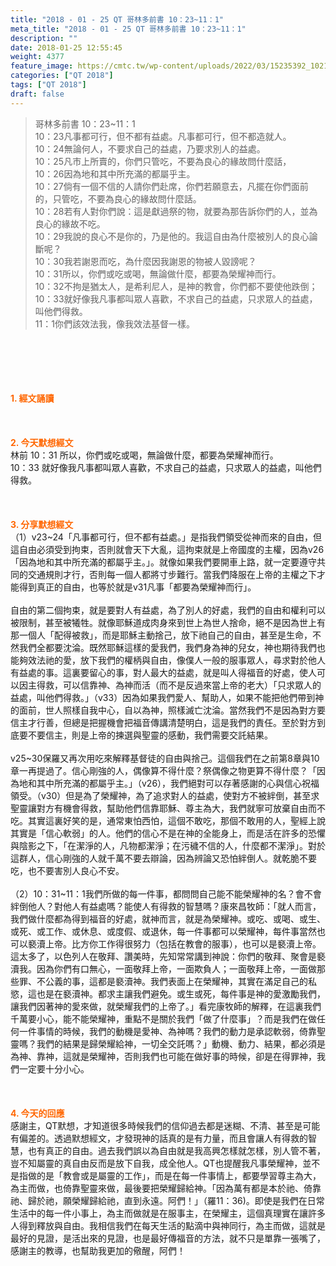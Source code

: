 ```yaml
---
title: "2018 - 01 - 25 QT 哥林多前書 10：23~11：1"
meta_title: "2018 - 01 - 25 QT 哥林多前書 10：23~11：1"
description: ""
date: 2018-01-25 12:55:45
weight: 4377
feature_image: https://cmtc.tw/wp-content/uploads/2022/03/15235392_10211799862337740_180693556567566654_o-1.webp
categories: ["QT 2018"]
tags: ["QT 2018"]
draft: false
---
```


<blockquote>哥林多前書 10：23~11：1<br />
10：23凡事都可行，但不都有益處。凡事都可行，但不都造就人。<br />
10：24無論何人，不要求自己的益處，乃要求別人的益處。<br />
10：25凡市上所賣的，你們只管吃，不要為良心的緣故問什麼話，<br />
10：26因為地和其中所充滿的都屬乎主。<br />
10：27倘有一個不信的人請你們赴席，你們若願意去，凡擺在你們面前的，只管吃，不要為良心的緣故問什麼話。<br />
10：28若有人對你們說：這是獻過祭的物，就要為那告訴你們的人，並為良心的緣故不吃。<br />
10：29我說的良心不是你的，乃是他的。我這自由為什麼被別人的良心論斷呢？<br />
10：30我若謝恩而吃，為什麼因我謝恩的物被人毀謗呢？<br />
10：31所以，你們或吃或喝，無論做什麼，都要為榮耀神而行。<br />
10：32不拘是猶太人，是希利尼人，是神的教會，你們都不要使他跌倒；<br />
10：33就好像我凡事都叫眾人喜歡，不求自己的益處，只求眾人的益處，叫他們得救。<br />
11：1你們該效法我，像我效法基督一樣。</blockquote><br />
&nbsp;<br />
<br />
&nbsp;<br />
<br />
<span style="color: #ff6600;"><strong>1. </strong><strong>經文誦讀</strong></span><br />
<br />
<span style="color: #ff6600;"><strong> </strong></span><br />
<br />
<span style="color: #ff6600;"><strong>2. 今天默想</strong><strong>經文<br />
</strong></span>林前 10：31 所以，你們或吃或喝，無論做什麼，都要為榮耀神而行。<br />
10：33 就好像我凡事都叫眾人喜歡，不求自己的益處，只求眾人的益處，叫他們得救。<br />
<br />
&nbsp;<br />
<br />
<span style="color: #ff6600;"><strong>3. 分享默想經文<br />
</strong></span>（1）v23~24「凡事都可行，但不都有益處。」是指我們領受從神而來的自由，但這自由必須受到拘束，否則就會天下大亂，這拘束就是上帝國度的主權，因為v26「因為地和其中所充滿的都屬乎主。」。就像如果我們要開車上路，就一定要遵守共同的交通規則才行，否則每一個人都將寸步難行。當我們降服在上帝的主權之下才能得到真正的自由，也等於就是v31凡事「都要為榮耀神而行」。<br />
<br />
自由的第二個拘束，就是要對人有益處，為了別人的好處，我們的自由和權利可以被限制，甚至被犧牲。就像耶穌道成肉身來到世上為世人捨命，絕不是因為世上有那一個人「配得被救」，而是耶穌主動捨己，放下祂自己的自由，甚至是生命，不然我們全都要沈淪。既然耶穌這樣的愛我們，我們身為神的兒女，神也期待我們也能夠效法祂的愛，放下我們的權柄與自由，像僕人一般的服事眾人，尋求對於他人有益處的事。這裏要留心的事，對人最大的益處，就是叫人得福音的好處，使人可以因主得救，可以信靠神、為神而活（而不是反過來當上帝的老大）「只求眾人的益處，叫他們得救。」（v33）因為如果我們愛人、幫助人，如果不能把他們帶到神的面前，世人照樣自我中心，自以為神，照樣滅亡沈淪。當然我們不是因為對方要信主才行善，但總是把握機會把福音傳講清楚明白，這是我們的責任。至於對方到底要不要信主，則是上帝的揀選與聖靈的感動，我們需要交託結果。<br />
<br />
v25~30保羅又再次用吃來解釋基督徒的自由與捨己。這個我們在之前第8章與10章一再提過了。信心剛強的人，偶像算不得什麼？祭偶像之物更算不得什麼？「因為地和其中所充滿的都屬乎主。」（v26），我們絕對可以存著感謝的心與信心祝福領受。（v30）但是為了榮耀神，為了追求對人的益處，使對方不被絆倒，甚至求聖靈讓對方有機會得救，幫助他們信靠耶穌、尊主為大，我們就寧可放棄自由而不吃。其實這裏好笑的是，通常東怕西怕，這個不敢吃，那個不敢用的人，聖經上說其實是「信心軟弱」的人。他們的信心不是在神的全能身上，而是活在許多的恐懼與陰影之下，「在潔淨的人，凡物都潔淨；在污穢不信的人，什麼都不潔淨」。對於這群人，信心剛強的人就千萬不要去辯論，因為辨論又恐怕絆倒人。就乾脆不要吃，也不要害別人良心不安。<br />
<br />
（2）10：31~11：1我們所做的每一件事，都問問自己能不能榮耀神的名？會不會絆倒他人？對他人有益處嗎？能使人有得救的智慧嗎？康來昌牧師：「就人而言，我們做什麼都為得到福音的好處，就神而言，就是為榮耀神。或吃、或喝、或生、或死、或工作、或休息、或度假、或退休，每一件事都可以榮耀神，每件事當然也可以褻瀆上帝。比方你工作得很努力（包括在教會的服事），也可以是褻瀆上帝。這太多了，以色列人在敬拜、讚美時，先知常常講到神說：你們的敬拜、聚會是褻瀆我。因為你們有口無心，一面敬拜上帝，一面欺負人；一面敬拜上帝，一面做那些罪、不公義的事，這都是褻瀆神。我們表面上在榮耀神，其實在滿足自己的私慾，這也是在褻瀆神。都求主讓我們避免。或生或死，每件事是神的愛激勵我們，讓我們因著神的愛來做，就榮耀我們的上帝了。」看完康牧師的解釋，在這裏我們千萬要小心，能不能榮耀神，重點不是關於我們「做了什麼事」？而是我們在做任何一件事情的時候，我們的動機是愛神、為神嗎？我們的動力是承認軟弱，倚靠聖靈嗎？我們的結果是歸榮耀給神，一切全交託嗎？」動機、動力、結果，都必須是為神、靠神，這就是榮耀神，否則我們也可能在做好事的時候，卻是在得罪神，我們一定要十分小心。<br />
<br />
&nbsp;<br />
<br />
<span style="color: #ff6600;"><strong>4. 今天的回應<br />
</strong></span>感謝主，QT默想，才知道很多時候我們的信仰過去都是迷糊、不清、甚至是可能有偏差的。透過默想經文，才發現神的話真的是有力量，而且會讓人有得救的智慧，也有真正的自由。過去我們誤以為自由就是我高興怎樣就怎樣，別人管不著，豈不知屬靈的真自由反而是放下自我，成全他人。QT也提醒我凡事榮耀神，並不是指做的是「教會或是屬靈的工作」，而是在每一件事情上，都要學習尊主為大，為主而做，也倚靠聖靈來做，最後要把榮耀歸給神。「因為萬有都是本於祂、倚靠祂、歸於祂，願榮耀歸給祂，直到永遠。阿們！」（羅11：36)。即使是我們在日常生活中的每一件小事上，為主而做就是在服事主，在榮耀主，這個真理實在讓許多人得到釋放與自由。我相信我們在每天生活的點滴中與神同行，為主而做，這就是最好的見證，是活出來的見證，也是最好傳福音的方法，就不只是單靠一張嘴了，感謝主的教導，也幫助我更加的儆醒，阿們！<br />
<br />
&nbsp;
        